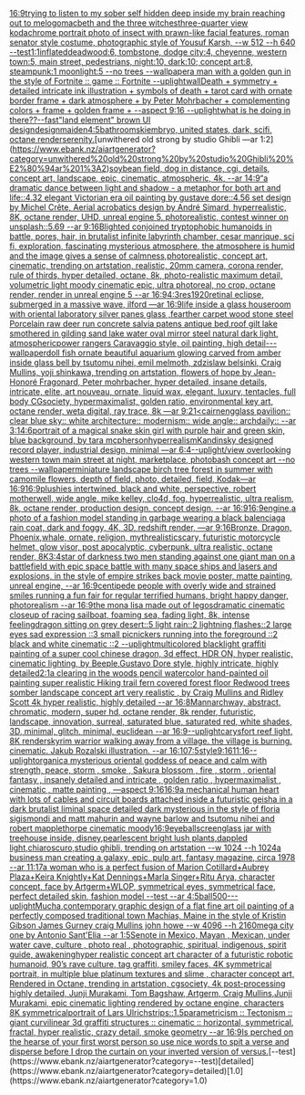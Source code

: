 [16:9](https://www.ebank.nz/aiartgenerator?category=16%3A9)[trying to listen to my sober self hidden deep inside my brain reaching out to me](https://www.ebank.nz/aiartgenerator?category=trying%20to%20listen%20to%20my%20sober%20self%20hidden%20deep%20inside%20my%20brain%20reaching%20out%20to%20me)[logo](https://www.ebank.nz/aiartgenerator?category=logo)[macbeth and the three witches](https://www.ebank.nz/aiartgenerator?category=macbeth%20and%20the%20three%20witches)[three-quarter view kodachrome portrait photo of insect with prawn-like facial features, roman senator style costume, photographic style of Yousuf Karsh, --w 512 --h 640  --test](https://www.ebank.nz/aiartgenerator?category=three-quarter%20view%20kodachrome%20portrait%20photo%20of%20insect%20with%20prawn-like%20facial%20features%2C%20roman%20senator%20style%20costume%2C%20photographic%20style%20of%20Yousuf%20Karsh%2C%20--w%20512%20--h%20640%20%20--test)[1:1](https://www.ebank.nz/aiartgenerator?category=1%3A1)[inflated](https://www.ebank.nz/aiartgenerator?category=inflated)[deadwood:6, tombstone, dodge city:4, cheyenne, western town:5, main street, pedestrians, night:10, dark:10; concept art:8, steampunk:1 moonlight:5 --no trees --wallpaper](https://www.ebank.nz/aiartgenerator?category=deadwood%3A6%2C%20tombstone%2C%20dodge%20city%3A4%2C%20cheyenne%2C%20western%20town%3A5%2C%20main%20street%2C%20pedestrians%2C%20night%3A10%2C%20dark%3A10%3B%20concept%20art%3A8%2C%20steampunk%3A1%20moonlight%3A5%20--no%20trees%20--wallpaper)[a man with a golden gun in the style of Fortnite :: game :: Fortnite --uplight](https://www.ebank.nz/aiartgenerator?category=a%20man%20with%20a%20golden%20gun%20in%20the%20style%20of%20Fortnite%20%3A%3A%20game%20%3A%3A%20Fortnite%20--uplight)[wall](https://www.ebank.nz/aiartgenerator?category=wall)[Death + symmetry + detailed intricate ink illustration + symbols of death + tarot card with ornate border frame + dark atmosphere + by Peter Mohrbacher + complementing colors + frame + golden frame + --aspect 9:16 --uplight](https://www.ebank.nz/aiartgenerator?category=Death%20%2B%20symmetry%20%2B%20detailed%20intricate%20ink%20illustration%20%2B%20symbols%20of%20death%20%2B%20tarot%20card%20with%20ornate%20border%20frame%20%2B%20dark%20atmosphere%20%2B%20by%20Peter%20Mohrbacher%20%2B%20complementing%20colors%20%2B%20frame%20%2B%20golden%20frame%20%2B%20--aspect%209%3A16%20--uplight)[what is he doing in there??](https://www.ebank.nz/aiartgenerator?category=what%20is%20he%20doing%20in%20there%3F%3F)[--fast](https://www.ebank.nz/aiartgenerator?category=--fast)["land element" brown UI design](https://www.ebank.nz/aiartgenerator?category=%22land%20element%22%20brown%20UI%20design)[design](https://www.ebank.nz/aiartgenerator?category=design)[maiden](https://www.ebank.nz/aiartgenerator?category=maiden)[4:5](https://www.ebank.nz/aiartgenerator?category=4%3A5)[bathroom](https://www.ebank.nz/aiartgenerator?category=bathroom)[](https://www.ebank.nz/aiartgenerator?category=)[ski](https://www.ebank.nz/aiartgenerator?category=ski)[embryo, united states, dark, scifi, octane render](https://www.ebank.nz/aiartgenerator?category=embryo%2C%20united%20states%2C%20dark%2C%20scifi%2C%20octane%20render)[serenity.](https://www.ebank.nz/aiartgenerator?category=serenity.)[unwithered old strong by studio Ghibli —ar 1:2](https://www.ebank.nz/aiartgenerator?category=unwithered%20old%20strong%20by%20studio%20Ghibli%20%E2%80%94ar%201%3A2)[soybean field, dog in distance, cgi, details, concept art, landscape, epic, cinematic, atmospheric, 4k, --ar 14:9](https://www.ebank.nz/aiartgenerator?category=soybean%20field%2C%20dog%20in%20distance%2C%20cgi%2C%20details%2C%20concept%20art%2C%20landscape%2C%20epic%2C%20cinematic%2C%20atmospheric%2C%204k%2C%20--ar%2014%3A9)[“](https://www.ebank.nz/aiartgenerator?category=%E2%80%9C)[a dramatic dance between light and shadow - a metaphor for both art and life::4.32 elegant Victorian era oil painting by gustave dore::4.56 set design by Michel Crête, Aerial acrobatics design by André Simard, hyperrealistic, 8K, octane render, UHD, unreal engine 5, photorealistic, contest winner on unsplash::5.69 --ar 9:16](https://www.ebank.nz/aiartgenerator?category=a%20dramatic%20dance%20between%20light%20and%20shadow%20-%20a%20metaphor%20for%20both%20art%20and%20life%3A%3A4.32%20elegant%20Victorian%20era%20oil%20painting%20by%20gustave%20dore%3A%3A4.56%20set%20design%20by%20Michel%20Cr%C3%AAte%2C%20Aerial%20acrobatics%20design%20by%20Andr%C3%A9%20Simard%2C%20hyperrealistic%2C%208K%2C%20octane%20render%2C%20UHD%2C%20unreal%20engine%205%2C%20photorealistic%2C%20contest%20winner%20on%20unsplash%3A%3A5.69%20--ar%209%3A16)[Blighted conjoined tryptophobic humanoids in battle, pores, hair, in brutalist infinite labyrinth chamber, cesar manrique, sci fi, exploration, fascinating mysterious atmosphere, the atmosphere is humid and the image gives a sense of calmness,photorealistic, concept art, cinematic, trending on artstation, realistic, 20mm camera, corona render, rule of thirds, hyper detailed, octane, 8k, photo-realistic maximum detail, volumetric light moody cinematic epic, ultra photoreal, no crop,  octane render, render in unreal engine 5 --ar 16:9](https://www.ebank.nz/aiartgenerator?category=Blighted%20conjoined%20tryptophobic%20humanoids%20in%20battle%2C%20pores%2C%20hair%2C%20in%20brutalist%20infinite%20labyrinth%20chamber%2C%20cesar%20manrique%2C%20sci%20fi%2C%20exploration%2C%20fascinating%20mysterious%20atmosphere%2C%20the%20atmosphere%20is%20humid%20and%20the%20image%20gives%20a%20sense%20of%20calmness%2Cphotorealistic%2C%20concept%20art%2C%20cinematic%2C%20trending%20on%20artstation%2C%20realistic%2C%2020mm%20camera%2C%20corona%20render%2C%20rule%20of%20thirds%2C%20hyper%20detailed%2C%20octane%2C%208k%2C%20photo-realistic%20maximum%20detail%2C%20volumetric%20light%20moody%20cinematic%20epic%2C%20ultra%20photoreal%2C%20no%20crop%2C%20%20octane%20render%2C%20render%20in%20unreal%20engine%205%20--ar%2016%3A9)[4:3](https://www.ebank.nz/aiartgenerator?category=4%3A3)[res](https://www.ebank.nz/aiartgenerator?category=res)[1920](https://www.ebank.nz/aiartgenerator?category=1920)[retinal eclipse, submerged in a massive wave, ilford —ar 16:9](https://www.ebank.nz/aiartgenerator?category=retinal%20eclipse%2C%20submerged%20in%20a%20massive%20wave%2C%20ilford%20%E2%80%94ar%2016%3A9)[life inside a glass house](https://www.ebank.nz/aiartgenerator?category=life%20inside%20a%20glass%20house)[room with oriental laboratory silver panes glass ,fearther carpet wood stone steel Porcelain raw deer run concrete salvia patens antique bed,roof gilt lake smothered in gilding sand lake water oval mirror steel natural dark light, atmospheric](https://www.ebank.nz/aiartgenerator?category=room%20with%20oriental%20laboratory%20silver%20panes%20glass%20%2Cfearther%20carpet%20wood%20stone%20steel%20Porcelain%20raw%20deer%20run%20concrete%20salvia%20patens%20antique%20bed%2Croof%20gilt%20lake%20smothered%20in%20gilding%20sand%20lake%20water%20oval%20mirror%20steel%20natural%20dark%20light%2C%20atmospheric)[power rangers Caravaggio style, oil painting, high detail](https://www.ebank.nz/aiartgenerator?category=power%20rangers%20Caravaggio%20style%2C%20oil%20painting%2C%20high%20detail)[-](https://www.ebank.nz/aiartgenerator?category=-)[--wallpaper](https://www.ebank.nz/aiartgenerator?category=--wallpaper)[doll fish ornate beautiful aquarium glowing carved from amber inside glass bell by tsutomu nihei, emil melmoth, zdzislaw belsinki, Craig Mullins, yoji shinkawa, trending on artstation, flowers of hope by Jean-Honoré Fragonard, Peter mohrbacher, hyper detailed, insane details, intricate, elite, art nouveau, ornate, liquid wax, elegant, luxury, tentacles, full body CGsociety, hypermaximalist, golden ratio, environmental key art, octane render, weta digital, ray trace, 8k —ar 9:21](https://www.ebank.nz/aiartgenerator?category=doll%20fish%20ornate%20beautiful%20aquarium%20glowing%20carved%20from%20amber%20inside%20glass%20bell%20by%20tsutomu%20nihei%2C%20emil%20melmoth%2C%20zdzislaw%20belsinki%2C%20Craig%20Mullins%2C%20yoji%20shinkawa%2C%20trending%20on%20artstation%2C%20flowers%20of%20hope%20by%20Jean-Honor%C3%A9%20Fragonard%2C%20Peter%20mohrbacher%2C%20hyper%20detailed%2C%20insane%20details%2C%20intricate%2C%20elite%2C%20art%20nouveau%2C%20ornate%2C%20liquid%20wax%2C%20elegant%2C%20luxury%2C%20tentacles%2C%20full%20body%20CGsociety%2C%20hypermaximalist%2C%20golden%20ratio%2C%20environmental%20key%20art%2C%20octane%20render%2C%20weta%20digital%2C%20ray%20trace%2C%208k%20%E2%80%94ar%209%3A21)[<cairn](https://www.ebank.nz/aiartgenerator?category=%3Ccairn)[eng](https://www.ebank.nz/aiartgenerator?category=eng)[glass pavilion:: clear blue sky:: white architecture:: modernism:: wide angle:: archdaily:: --ar 3:1](https://www.ebank.nz/aiartgenerator?category=glass%20pavilion%3A%3A%20clear%20blue%20sky%3A%3A%20white%20architecture%3A%3A%20modernism%3A%3A%20wide%20angle%3A%3A%20archdaily%3A%3A%20--ar%203%3A1)[4:6](https://www.ebank.nz/aiartgenerator?category=4%3A6)[portrait of a magical snake skin girl with purple hair and green skin, blue background, by tara mcpherson](https://www.ebank.nz/aiartgenerator?category=portrait%20of%20a%20magical%20snake%20skin%20girl%20with%20purple%20hair%20and%20green%20skin%2C%20blue%20background%2C%20by%20tara%20mcpherson)[hyperrealism](https://www.ebank.nz/aiartgenerator?category=hyperrealism)[Kandinsky designed record player, industrial design, minimal —ar 6:4](https://www.ebank.nz/aiartgenerator?category=Kandinsky%20designed%20record%20player%2C%20industrial%20design%2C%20minimal%20%E2%80%94ar%206%3A4)[--uplight](https://www.ebank.nz/aiartgenerator?category=--uplight)[/view overlooking western town main street at night, marketplace, photobash concept art --no trees --wallpaper](https://www.ebank.nz/aiartgenerator?category=/view%20overlooking%20western%20town%20main%20street%20at%20night%2C%20marketplace%2C%20photobash%20concept%20art%20--no%20trees%20--wallpaper)[miniature landscape birch tree forest in summer with camomile flowers, depth of field, photo, detailed, field, Kodak—ar 16:9](https://www.ebank.nz/aiartgenerator?category=miniature%20landscape%20birch%20tree%20forest%20in%20summer%20with%20camomile%20flowers%2C%20depth%20of%20field%2C%20photo%2C%20detailed%2C%20field%2C%20Kodak%E2%80%94ar%2016%3A9)[16:9](https://www.ebank.nz/aiartgenerator?category=16%3A9)[plushies intertwined, black and white, perspective, robert motherwell, wide angle, mike kelley, clo4d, fog, hyperrealistic, ultra realism, 8k, octane render, production design, concept design, --ar 16:9](https://www.ebank.nz/aiartgenerator?category=plushies%20intertwined%2C%20black%20and%20white%2C%20perspective%2C%20robert%20motherwell%2C%20wide%20angle%2C%20mike%20kelley%2C%20clo4d%2C%20fog%2C%20hyperrealistic%2C%20ultra%20realism%2C%208k%2C%20octane%20render%2C%20production%20design%2C%20concept%20design%2C%20--ar%2016%3A9)[16:9](https://www.ebank.nz/aiartgenerator?category=16%3A9)[engine,](https://www.ebank.nz/aiartgenerator?category=engine%2C)[a photo of a fashion model standing in garbage wearing a black balenciaga rain coat, dark and foggy, 4K, 3D, redshift render, —ar 9:16](https://www.ebank.nz/aiartgenerator?category=a%20photo%20of%20a%20fashion%20model%20standing%20in%20garbage%20wearing%20a%20black%20balenciaga%20rain%20coat%2C%20dark%20and%20foggy%2C%204K%2C%203D%2C%20redshift%20render%2C%20%E2%80%94ar%209%3A16)[Bronze, Dragon, Phoenix,whale, ornate, religion, myth](https://www.ebank.nz/aiartgenerator?category=Bronze%2C%20Dragon%2C%20Phoenix%2Cwhale%2C%20ornate%2C%20religion%2C%20myth)[realistic](https://www.ebank.nz/aiartgenerator?category=realistic)[scary, futuristic motorcycle helmet, glow visor, post apocalyptic, cyberpunk, ultra realistic, octane render, 8K](https://www.ebank.nz/aiartgenerator?category=scary%2C%20futuristic%20motorcycle%20helmet%2C%20glow%20visor%2C%20post%20apocalyptic%2C%20cyberpunk%2C%20ultra%20realistic%2C%20octane%20render%2C%208K)[3:4](https://www.ebank.nz/aiartgenerator?category=3%3A4)[star of darkness two men standing against one giant man on a battlefield with epic space battle with many space ships and lasers and explosions, in the style of empire strikes back movie poster, matte painting, unreal engine, --ar 16:9](https://www.ebank.nz/aiartgenerator?category=star%20of%20darkness%20two%20men%20standing%20against%20one%20giant%20man%20on%20a%20battlefield%20with%20epic%20space%20battle%20with%20many%20space%20ships%20and%20lasers%20and%20explosions%2C%20in%20the%20style%20of%20empire%20strikes%20back%20movie%20poster%2C%20matte%20painting%2C%20unreal%20engine%2C%20--ar%2016%3A9)[centipede people with overly wide and strained smiles running a fun fair for regular terrified humans, bright happy danger, photorealism --ar 16:9](https://www.ebank.nz/aiartgenerator?category=centipede%20people%20with%20overly%20wide%20and%20strained%20smiles%20running%20a%20fun%20fair%20for%20regular%20terrified%20humans%2C%20bright%20happy%20danger%2C%20photorealism%20--ar%2016%3A9)[the mona lisa made out of legos](https://www.ebank.nz/aiartgenerator?category=the%20mona%20lisa%20made%20out%20of%20legos)[dramatic cinematic closeup of racing sailboat, foaming sea, fading light, 8k, intense feeling](https://www.ebank.nz/aiartgenerator?category=dramatic%20cinematic%20closeup%20of%20racing%20sailboat%2C%20foaming%20sea%2C%20fading%20light%2C%208k%2C%20intense%20feeling)[dragon sitting on grey desert::5 light rain::2 lightning flashes::2 large eyes sad expression ::3 small picnickers running into the foreground ::2 black and white cinematic ::2 --uplight](https://www.ebank.nz/aiartgenerator?category=dragon%20sitting%20on%20grey%20desert%3A%3A5%20light%20rain%3A%3A2%20lightning%20flashes%3A%3A2%20large%20eyes%20sad%20expression%20%3A%3A3%20small%20picnickers%20running%20into%20the%20foreground%20%3A%3A2%20black%20and%20white%20cinematic%20%3A%3A2%20--uplight)[multicolored blacklight graffiti painting of a super cool chinese dragon, 3d effect, HDR ON, hyper realistic, cinematic lighting, by Beeple,Gustavo Dore style, highly intricate, highly detailed](https://www.ebank.nz/aiartgenerator?category=multicolored%20blacklight%20graffiti%20painting%20of%20a%20super%20cool%20chinese%20dragon%2C%203d%20effect%2C%20HDR%20ON%2C%20hyper%20realistic%2C%20cinematic%20lighting%2C%20by%20Beeple%2CGustavo%20Dore%20style%2C%20highly%20intricate%2C%20highly%20detailed)[2:1](https://www.ebank.nz/aiartgenerator?category=2%3A1)[a clearing in the woods pencil watercolor hand-painted oil painting super realistic Hiking trail fern covered forest floor Redwood trees somber landscape concept art very realistic , by Craig Mullins and Ridley Scott 4k hyper realistic, highly detailed --ar 16:8](https://www.ebank.nz/aiartgenerator?category=a%20clearing%20in%20the%20woods%20pencil%20watercolor%20hand-painted%20oil%20painting%20super%20realistic%20Hiking%20trail%20fern%20covered%20forest%20floor%20Redwood%20trees%20somber%20landscape%20concept%20art%20very%20realistic%20%2C%20by%20Craig%20Mullins%20and%20Ridley%20Scott%204k%20hyper%20realistic%2C%20highly%20detailed%20--ar%2016%3A8)[Mann](https://www.ebank.nz/aiartgenerator?category=Mann)[archway, abstract, chromatic, modern, super hd, octane render, 8k render, futuristic, landscape, innovation, surreal, saturated blue, saturated red, white shades, 3D, minimal, glitch, minimal, euclidean --ar 16:9](https://www.ebank.nz/aiartgenerator?category=archway%2C%20abstract%2C%20chromatic%2C%20modern%2C%20super%20hd%2C%20octane%20render%2C%208k%20render%2C%20futuristic%2C%20landscape%2C%20innovation%2C%20surreal%2C%20saturated%20blue%2C%20saturated%20red%2C%20white%20shades%2C%203D%2C%20minimal%2C%20glitch%2C%20minimal%2C%20euclidean%20--ar%2016%3A9)[--uplight](https://www.ebank.nz/aiartgenerator?category=--uplight)[carysfort reef light, 8K render](https://www.ebank.nz/aiartgenerator?category=carysfort%20reef%20light%2C%208K%20render)[skyrim warrior walking away from a village. the village is burning. cinematic. Jakub Rozalski illustration. --ar 16:10](https://www.ebank.nz/aiartgenerator?category=skyrim%20warrior%20walking%20away%20from%20a%20village.%20the%20village%20is%20burning.%20cinematic.%20Jakub%20Rozalski%20illustration.%20--ar%2016%3A10)[7:5](https://www.ebank.nz/aiartgenerator?category=7%3A5)[style](https://www.ebank.nz/aiartgenerator?category=style)[9:16](https://www.ebank.nz/aiartgenerator?category=9%3A16)[11:16](https://www.ebank.nz/aiartgenerator?category=11%3A16)[--uplight](https://www.ebank.nz/aiartgenerator?category=--uplight)[organic](https://www.ebank.nz/aiartgenerator?category=organic)[a mysterious oriental goddess of peace and calm with strength, peace, storm , smoke , Sakura blossom , fire , storm ,  oriental fantasy ,  insanely detailed and intricate , golden ratio , hypermaximalist , cinematic , matte painting , —aspect 9:16](https://www.ebank.nz/aiartgenerator?category=a%20mysterious%20oriental%20goddess%20of%20peace%20and%20calm%20with%20strength%2C%20peace%2C%20storm%20%2C%20smoke%20%2C%20Sakura%20blossom%20%2C%20fire%20%2C%20storm%20%2C%20%20oriental%20fantasy%20%2C%20%20insanely%20detailed%20and%20intricate%20%2C%20golden%20ratio%20%2C%20hypermaximalist%20%2C%20cinematic%20%2C%20matte%20painting%20%2C%20%E2%80%94aspect%209%3A16)[16:9](https://www.ebank.nz/aiartgenerator?category=16%3A9)[a mechanical human heart with lots of cables and circuit boards attached inside a futuristic geisha in a dark brutalist liminal space detailed dark mysterious in the style of floria sigismondi and matt mahurin and wayne barlow and tsutomu nihei and robert mapplethorpe cinematic moody](https://www.ebank.nz/aiartgenerator?category=a%20mechanical%20human%20heart%20with%20lots%20of%20cables%20and%20circuit%20boards%20attached%20inside%20a%20futuristic%20geisha%20in%20a%20dark%20brutalist%20liminal%20space%20detailed%20dark%20mysterious%20in%20the%20style%20of%20floria%20sigismondi%20and%20matt%20mahurin%20and%20wayne%20barlow%20and%20tsutomu%20nihei%20and%20robert%20mapplethorpe%20cinematic%20moody)[16:9](https://www.ebank.nz/aiartgenerator?category=16%3A9)[eyeball](https://www.ebank.nz/aiartgenerator?category=eyeball)[screen](https://www.ebank.nz/aiartgenerator?category=screen)[glass jar with treehouse inside, disney,pearlescent bright lush plants,dappled light,chiaroscuro,studio ghibli, trending on artstation   --w 1024 --h 1024](https://www.ebank.nz/aiartgenerator?category=glass%20jar%20with%20treehouse%20inside%2C%20disney%2Cpearlescent%20bright%20lush%20plants%2Cdappled%20light%2Cchiaroscuro%2Cstudio%20ghibli%2C%20trending%20on%20artstation%20%20%20--w%201024%20--h%201024)[a business man creating a galaxy, epic, pulp art, fantasy magazine, circa 1978 --ar 11:17](https://www.ebank.nz/aiartgenerator?category=a%20business%20man%20creating%20a%20galaxy%2C%20epic%2C%20pulp%20art%2C%20fantasy%20magazine%2C%20circa%201978%20--ar%2011%3A17)[a woman who is a perfect fusion of Marion Cotillard+Aubrey Plaza+Keira Knightly+Kat Dennings+Marla Singer+Ritu Arya, character concept, face by Artgerm+WLOP, symmetrical eyes, symmetrical face, perfect detailed skin, fashion model --test --ar 4:5](https://www.ebank.nz/aiartgenerator?category=a%20woman%20who%20is%20a%20perfect%20fusion%20of%20Marion%20Cotillard%2BAubrey%20Plaza%2BKeira%20Knightly%2BKat%20Dennings%2BMarla%20Singer%2BRitu%20Arya%2C%20character%20concept%2C%20face%20by%20Artgerm%2BWLOP%2C%20symmetrical%20eyes%2C%20symmetrical%20face%2C%20perfect%20detailed%20skin%2C%20fashion%20model%20--test%20--ar%204%3A5)[ball](https://www.ebank.nz/aiartgenerator?category=ball)[500](https://www.ebank.nz/aiartgenerator?category=500)[-](https://www.ebank.nz/aiartgenerator?category=-)[--uplight](https://www.ebank.nz/aiartgenerator?category=--uplight)[Mucha,](https://www.ebank.nz/aiartgenerator?category=Mucha%2C)[contemporary graphic design of a flat fine art oil painting of a perfectly composed traditional town Machias, Maine in the style of Kristin Gibson James Gurney craig Mullins john howe --w 4096 --h 2160](https://www.ebank.nz/aiartgenerator?category=contemporary%20graphic%20design%20of%20a%20flat%20fine%20art%20oil%20painting%20of%20a%20perfectly%20composed%20traditional%20town%20Machias%2C%20Maine%20in%20the%20style%20of%20Kristin%20Gibson%20James%20Gurney%20craig%20Mullins%20john%20howe%20--w%204096%20--h%202160)[mega city one by Antonio Sant'Elia --ar 1:5](https://www.ebank.nz/aiartgenerator?category=mega%20city%20one%20by%20Antonio%20Sant%27Elia%20--ar%201%3A5)[Senote in Mexico, Mayan , Mexican, under water cave, culture , photo real , photographic, spiritual, indigenous, spirit guide, awakening](https://www.ebank.nz/aiartgenerator?category=Senote%20in%20Mexico%2C%20Mayan%20%2C%20Mexican%2C%20under%20water%20cave%2C%20culture%20%2C%20photo%20real%20%2C%20photographic%2C%20spiritual%2C%20indigenous%2C%20spirit%20guide%2C%20awakening)[hyper realistic concept art character of a futuristic robotic humanoid, 90’s rave culture, tag graffiti, smiley faces, 4K symmetrical portrait, in multiple blue platinum textures and slime , character concept art, Rendered in Octane, trending in artstation, cgsociety, 4k post-processing highly detailed, Junji Murakami, Tom Bagshaw, Artgerm, Craig Mullins,Junji Murakami, epic cinematic lighting rendered by octane engine, characters 8K symmetrical](https://www.ebank.nz/aiartgenerator?category=hyper%20realistic%20concept%20art%20character%20of%20a%20futuristic%20robotic%20humanoid%2C%2090%E2%80%99s%20rave%20culture%2C%20tag%20graffiti%2C%20smiley%20faces%2C%204K%20symmetrical%20portrait%2C%20in%20multiple%20blue%20platinum%20textures%20and%20slime%20%2C%20character%20concept%20art%2C%20Rendered%20in%20Octane%2C%20trending%20in%20artstation%2C%20cgsociety%2C%204k%20post-processing%20highly%20detailed%2C%20Junji%20Murakami%2C%20Tom%20Bagshaw%2C%20Artgerm%2C%20Craig%20Mullins%2CJunji%20Murakami%2C%20epic%20cinematic%20lighting%20rendered%20by%20octane%20engine%2C%20characters%208K%20symmetrical)[portrait of Lars Ulrich](https://www.ebank.nz/aiartgenerator?category=portrait%20of%20Lars%20Ulrich)[strips::1.5](https://www.ebank.nz/aiartgenerator?category=strips%3A%3A1.5)[parametricism :: Tectonism :: giant curvilinear 3d graffiti structures :: cinematic :: horizontal, symmetrical, fractal, hyper realistic, crazy detail, smoke geometry --ar 16:9](https://www.ebank.nz/aiartgenerator?category=parametricism%20%3A%3A%20Tectonism%20%3A%3A%20giant%20curvilinear%203d%20graffiti%20structures%20%3A%3A%20cinematic%20%3A%3A%20horizontal%2C%20symmetrical%2C%20fractal%2C%20hyper%20realistic%2C%20crazy%20detail%2C%20smoke%20geometry%20--ar%2016%3A9)[Is perched on the hearse of your first worst person so use nice words to spit a verse and disperse before I drop the curtain on your inverted version of versus.](https://www.ebank.nz/aiartgenerator?category=Is%20perched%20on%20the%20hearse%20of%20your%20first%20worst%20person%20so%20use%20nice%20words%20to%20spit%20a%20verse%20and%20disperse%20before%20I%20drop%20the%20curtain%20on%20your%20inverted%20version%20of%20versus.)[--test](https://www.ebank.nz/aiartgenerator?category=--test)[detailed](https://www.ebank.nz/aiartgenerator?category=detailed)[1.0](https://www.ebank.nz/aiartgenerator?category=1.0)